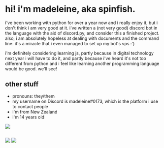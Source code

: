 # hi! i'm madeleine, aka spinfish.
<!--
**spinfish/spinfish** is a ✨ _special_ ✨ repository because its `README.md` (this file) appears on your GitHub profile.
- 🔭 I’m currently working on ...
- 🌱 I’m currently learning ...
- 👯 I’m looking to collaborate on ...
- 🤔 I’m looking for help with ...
- 💬 Ask me about ...
- 📫 How to reach me: ...
- 😄 Pronouns: ...
- ⚡ Fun fact: ...
-->

i've been working with python for over a year now and i really enjoy it, but i don't think i am very good at it. 
i've written a (not very good) discord bot in the language with the aid of discord.py, and consider this a finished project.
also, i am absolutely hopeless at dealing with documents and the command line. it's a miracle that i even managed to set up my bot's vps :')

i'm definitely considering learning js, partly because in digital technology next year i will have to do it, and partly because i've heard
it's not too different from python and i feel like learning another programming language would be good. we'll see!

## other stuff  

- pronouns: they/them
- my username on Discord is madeleine#0173, which is the platform i use to contact people
- i'm from New Zealand
- i'm 14 years old

![](https://komarev.com/ghpvc/?username=spinfish&label=profile+views&color=ff1493)

##
<p>
  <img src="https://github-readme-stats.vercel.app/api?username=spinfish&theme=radical&show_icons=true))](https://github.com/anuraghazra/github-readme-stats" width="auto" />
  <img src="https://github-readme-stats.vercel.app/api/top-langs/?username=spinfish&theme=radical&hide_border=true&layout=compact&card_width=445" width="auto" /> 
</p>
